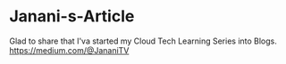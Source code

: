 # Janani-s-Article

Glad to share that I'va started my Cloud Tech Learning Series into Blogs.
https://medium.com/@JananiTV
